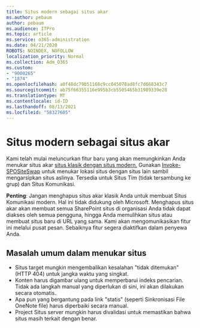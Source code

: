 ```yaml
---
title: Situs modern sebagai situs akar
ms.author: pebaum
author: pebaum
ms.audience: ITPro
ms.topic: article
ms.service: o365-administration
ms.date: 04/21/2020
ROBOTS: NOINDEX, NOFOLLOW
localization_priority: Normal
ms.collection: Adm_O365
ms.custom:
- "9000265"
- "1874"
ms.openlocfilehash: a0f48dc79b51168c9cc045078ad8fc7d668343c7
ms.sourcegitcommit: ab75f66355116e995b3cb5505465b31989339e28
ms.translationtype: MT
ms.contentlocale: id-ID
ms.lasthandoff: 08/13/2021
ms.locfileid: "58327605"
---
```

# <a name="modern-site-as-root-site"></a>Situs modern sebagai situs akar

Kami telah mulai meluncurkan fitur baru yang akan memungkinkan Anda menukar situs akar [situs klasik dengan situs modern.](https://docs.microsoft.com/sharepoint/modern-root-site) Gunakan [Invoke-SPOSiteSwap](https://docs.microsoft.com/powershell/module/sharepoint-online/invoke-spositeswap?view=sharepoint-ps) untuk menukar lokasi situs dengan situs lain sambil mengarsipkan situs aslinya. Tersedia untuk Situs Tim (tidak tersambung ke grup) dan Situs Komunikasi.

**Penting**: Jangan menghapus situs akar klasik Anda untuk membuat Situs Komunikasi modern. Hal ini tidak didukung oleh Microsoft. Menghapus situs akar akan membuat semua SharePoint situs di organisasi Anda tidak dapat diakses oleh semua pengguna, hingga Anda memulihkan situs atau membuat situs baru di URL yang sama. Kami akan mengomunikasikan fitur ini melalui pusat pesan. Sebaiknya fitur segera diaktifkan dalam penyewa Anda.

## <a name="known-issues-with-swapping-sites"></a>Masalah umum dalam menukar situs
- Situs target mungkin mengembalikan kesalahan "tidak ditemukan" (HTTP 404) untuk jangka waktu yang singkat.
- Konten harus digambar ulang untuk memperbarui indeks pencarian. Tidak ada langkah manual yang diperlukan di sini, ini akan dilakukan secara otomatis.
- Apa pun yang bergantung pada link "statis" (seperti Sinkronisasi File OneNote file) harus diperbaiki secara manual.
- Project Situs server mungkin harus divalidasi untuk memastikan bahwa situs masih terkait dengan benar. 
